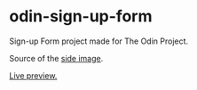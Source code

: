 # odin-sign-up-form
Sign-up Form project made for The Odin Project.


Source of the [side image](https://unsplash.com/photos/25xggax4bSA).

[Live preview.](https://mostafasaad1987.github.io/odin-sign-up-form/)
